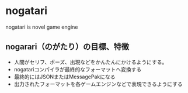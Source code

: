 # nogatari
nogatari is novel game engine

## nogarari（のがたり）の目標、特徴
- 人間がセリフ、ポーズ、出現などをかんたんにかけるようにする。
- nogatariコンパイラが最終的なフォーマットへ変換する
- 最終的にはJSONまたはMessagePakになる
- 出力されたフォーマットを各ゲームエンジンなどで表現できるようにする 
